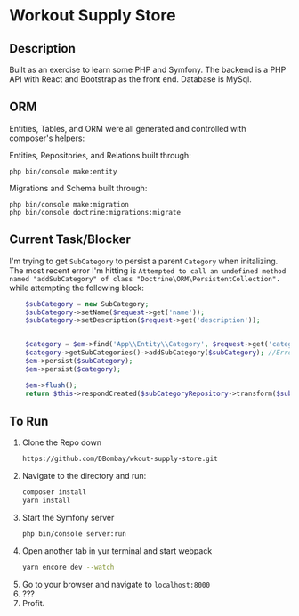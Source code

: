 Workout Supply Store
== 

Description
--
Built as an exercise to learn some PHP and Symfony. The backend is a PHP API with React and Bootstrap as
the front end. Database is MySql.


ORM
---
Entities, Tables, and ORM were all generated and controlled with composer's helpers:

Entities, Repositories, and Relations built through:
```
php bin/console make:entity
```

Migrations and Schema built through:

```
php bin/console make:migration
php bin/console doctrine:migrations:migrate
```

Current Task/Blocker
---
I'm trying to get `SubCategory` to persist a parent `Category` when initalizing. The most recent error I'm hitting is
`Attempted to call an undefined method named "addSubCategory" of class "Doctrine\ORM\PersistentCollection".` while attempting the following block:

```php
    $subCategory = new SubCategory;
    $subCategory->setName($request->get('name'));
    $subCategory->setDescription($request->get('description'));


    $category = $em->find('App\\Entity\\Category', $request->get('category_id'));
    $category->getSubCategories()->addSubCategory($subCategory); //Error hits here
    $em->persist($subCategory);
    $em->persist($category);

    $em->flush();
    return $this->respondCreated($subCategoryRepository->transform($subCategory));
```

To Run
--
1. Clone the Repo down
    ```bash
    https://github.com/DBombay/wkout-supply-store.git
    ```
2. Navigate to the directory and run:
    ```bash
    composer install
    yarn install
    ```
3. Start the Symfony server
    ```bash
    php bin/console server:run
    ```
4. Open another tab in yur terminal and start webpack
    ```bash
    yarn encore dev --watch
    ```
5. Go to your browser and navigate to `localhost:8000`
6. ???
7. Profit.
